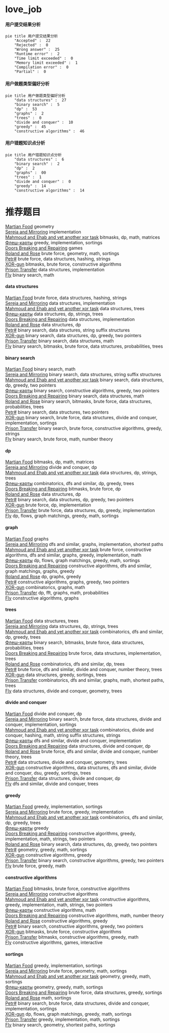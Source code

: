 # love_job
<!-- tabs:start -->
#### **用户提交结果分析**

```mermaid
pie title 用户提交结果分析
    "Accepted" :  22
    "Rejected" :  0
    "Wrong answer" :  25
    "Runtime error" :  2
    "Time limit exceeded" :  0
    "Memory limit exceeded" :  1
    "Compilation error" :  0
    "Partial" :  0
```
#### **用户做题类型偏好分析**

```mermaid
pie title 用户做题类型偏好分析
    "data structures" :  27
    "binary search" :  5
    "dp" :  53
    "graphs" :  2
    "trees" :  0
    "divide and conquer" :  10
    "greedy" :  45
    "constructive algorithms" :  46
```
#### **用户错题知识点分析**

```mermaid
pie title 用户错题知识点分析
    "data structures" :  6
    "binary search" :  2
    "dp" :  2
    "graphs" :  00
    "trees" :  1
    "divide and conquer" :  0
    "greedy" :  14
    "constructive algorithms" :  14
```
<!-- tabs:end -->
# 推荐题目
[Martian Food](http://codeforces.com/problemset/problem/77/E)		geometry		  
[Sereja and Mirroring](http://codeforces.com/problemset/problem/426/B)		implementation		  
[Mahmoud and Ehab and yet another xor task](http://codeforces.com/problemset/problem/959/F)		bitmasks,
                        dp,
                        math,
                        matrices		  
[Флеш-карты](http://codeforces.com/problemset/problem/609/A)		greedy,
                        implementation,
                        sortings		  
[Doors Breaking and Repairing](http://codeforces.com/problemset/problem/1102/C)		games		  
[Roland and Rose](http://codeforces.com/problemset/problem/460/E)		brute force,
                        geometry,
                        math,
                        sortings		  
[Petr#](https://codeforces.com/contest/114/problem/D)		brute force,
                        data structures,
                        hashing,
                        strings		  
[XOR-gun](https://codeforces.com/contest/1457/problem/D)		bitmasks,
                        brute force,
                        constructive algorithms		  
[Prison Transfer](http://codeforces.com/problemset/problem/427/B)		data structures,
                        implementation		  
[Fly](http://codeforces.com/problemset/problem/1010/A)		binary search,
                        math		  
<!-- tabs:start -->
#### **data structures**
[Martian Food](https://codeforces.com/contest/114/problem/D)		brute force,
                        data structures,
                        hashing,
                        strings		  
[Sereja and Mirroring](http://codeforces.com/problemset/problem/427/B)		data structures,
                        implementation		  
[Mahmoud and Ehab and yet another xor task](http://codeforces.com/problemset/problem/1137/F)		data structures,
                        trees		  
[Флеш-карты](http://codeforces.com/problemset/problem/1252/D)		data structures,
                        dp,
                        strings,
                        trees		  
[Doors Breaking and Repairing](http://codeforces.com/problemset/problem/238/D)		data structures,
                        implementation		  
[Roland and Rose](http://codeforces.com/problemset/problem/1304/F1)		data structures,
                        dp		  
[Petr#](http://codeforces.com/problemset/problem/232/D)		binary search,
                        data structures,
                        string suffix structures		  
[XOR-gun](http://codeforces.com/problemset/problem/1492/C)		binary search,
                        data structures,
                        dp,
                        greedy,
                        two pointers		  
[Prison Transfer](http://codeforces.com/problemset/problem/1490/G)		binary search,
                        data structures,
                        math		  
[Fly](http://codeforces.com/problemset/problem/1479/D)		binary search,
                        bitmasks,
                        brute force,
                        data structures,
                        probabilities,
                        trees		  
#### **binary search**
[Martian Food](http://codeforces.com/problemset/problem/1010/A)		binary search,
                        math		  
[Sereja and Mirroring](http://codeforces.com/problemset/problem/232/D)		binary search,
                        data structures,
                        string suffix structures		  
[Mahmoud and Ehab and yet another xor task](http://codeforces.com/problemset/problem/1492/C)		binary search,
                        data structures,
                        dp,
                        greedy,
                        two pointers		  
[Флеш-карты](http://codeforces.com/problemset/problem/1463/D)		binary search,
                        constructive algorithms,
                        greedy,
                        two pointers		  
[Doors Breaking and Repairing](http://codeforces.com/problemset/problem/1490/G)		binary search,
                        data structures,
                        math		  
[Roland and Rose](http://codeforces.com/problemset/problem/1479/D)		binary search,
                        bitmasks,
                        brute force,
                        data structures,
                        probabilities,
                        trees		  
[Petr#](http://codeforces.com/problemset/problem/1436/E)		binary search,
                        data structures,
                        two pointers		  
[XOR-gun](http://codeforces.com/problemset/problem/1461/D)		binary search,
                        brute force,
                        data structures,
                        divide and conquer,
                        implementation,
                        sortings		  
[Prison Transfer](http://codeforces.com/problemset/problem/1493/C)		binary search,
                        brute force,
                        constructive algorithms,
                        greedy,
                        strings		  
[Fly](http://codeforces.com/problemset/problem/1487/D)		binary search,
                        brute force,
                        math,
                        number theory		  
#### **dp**
[Martian Food](http://codeforces.com/problemset/problem/959/F)		bitmasks,
                        dp,
                        math,
                        matrices		  
[Sereja and Mirroring](http://codeforces.com/problemset/problem/500/F)		divide and conquer,
                        dp		  
[Mahmoud and Ehab and yet another xor task](http://codeforces.com/problemset/problem/1252/D)		data structures,
                        dp,
                        strings,
                        trees		  
[Флеш-карты](https://codeforces.com/contest/1293/problem/E)		combinatorics,
                        dfs and similar,
                        dp,
                        greedy,
                        trees		  
[Doors Breaking and Repairing](http://codeforces.com/problemset/problem/812/B)		bitmasks,
                        brute force,
                        dp		  
[Roland and Rose](http://codeforces.com/problemset/problem/1304/F1)		data structures,
                        dp		  
[Petr#](http://codeforces.com/problemset/problem/1492/C)		binary search,
                        data structures,
                        dp,
                        greedy,
                        two pointers		  
[XOR-gun](https://codeforces.com/contest/1457/problem/C)		brute force,
                        dp,
                        implementation		  
[Prison Transfer](http://codeforces.com/problemset/problem/1491/C)		brute force,
                        data structures,
                        dp,
                        greedy,
                        implementation		  
[Fly](http://codeforces.com/problemset/problem/1437/C)		dp,
                        flows,
                        graph matchings,
                        greedy,
                        math,
                        sortings		  
#### **graph**
[Martian Food](http://codeforces.com/problemset/problem/1089/D)		graphs		  
[Sereja and Mirroring](http://codeforces.com/problemset/problem/1349/C)		dfs and similar,
                        graphs,
                        implementation,
                        shortest paths		  
[Mahmoud and Ehab and yet another xor task](http://codeforces.com/problemset/problem/1487/C)		brute force,
                        constructive algorithms,
                        dfs and similar,
                        graphs,
                        greedy,
                        implementation,
                        math		  
[Флеш-карты](http://codeforces.com/problemset/problem/1437/C)		dp,
                        flows,
                        graph matchings,
                        greedy,
                        math,
                        sortings		  
[Doors Breaking and Repairing](http://codeforces.com/problemset/problem/1470/D)		constructive algorithms,
                        dfs and similar,
                        graph matchings,
                        graphs,
                        greedy		  
[Roland and Rose](http://codeforces.com/problemset/problem/1476/C)		dp,
                        graphs,
                        greedy		  
[Petr#](http://codeforces.com/problemset/problem/1304/D)		constructive algorithms,
                        graphs,
                        greedy,
                        two pointers		  
[XOR-gun](http://codeforces.com/problemset/problem/1475/C)		combinatorics,
                        graphs,
                        math		  
[Prison Transfer](http://codeforces.com/problemset/problem/553/E)		dp,
                        fft,
                        graphs,
                        math,
                        probabilities		  
[Fly](http://codeforces.com/problemset/problem/1495/C)		constructive algorithms,
                        graphs		  
#### **trees**
[Martian Food](http://codeforces.com/problemset/problem/1137/F)		data structures,
                        trees		  
[Sereja and Mirroring](http://codeforces.com/problemset/problem/1252/D)		data structures,
                        dp,
                        strings,
                        trees		  
[Mahmoud and Ehab and yet another xor task](https://codeforces.com/contest/1293/problem/E)		combinatorics,
                        dfs and similar,
                        dp,
                        greedy,
                        trees		  
[Флеш-карты](http://codeforces.com/problemset/problem/1479/D)		binary search,
                        bitmasks,
                        brute force,
                        data structures,
                        probabilities,
                        trees		  
[Doors Breaking and Repairing](http://codeforces.com/problemset/problem/1511/C)		brute force,
                        data structures,
                        implementation,
                        trees		  
[Roland and Rose](http://codeforces.com/problemset/problem/1499/F)		combinatorics,
                        dfs and similar,
                        dp,
                        trees		  
[Petr#](http://codeforces.com/problemset/problem/1491/E)		brute force,
                        dfs and similar,
                        divide and conquer,
                        number theory,
                        trees		  
[XOR-gun](http://codeforces.com/problemset/problem/1466/D)		data structures,
                        greedy,
                        sortings,
                        trees		  
[Prison Transfer](http://codeforces.com/problemset/problem/1495/D)		combinatorics,
                        dfs and similar,
                        graphs,
                        math,
                        shortest paths,
                        trees		  
[Fly](http://codeforces.com/problemset/problem/1303/G)		data structures,
                        divide and conquer,
                        geometry,
                        trees		  
#### **divide and conquer**
[Martian Food](http://codeforces.com/problemset/problem/500/F)		divide and conquer,
                        dp		  
[Sereja and Mirroring](http://codeforces.com/problemset/problem/1461/D)		binary search,
                        brute force,
                        data structures,
                        divide and conquer,
                        implementation,
                        sortings		  
[Mahmoud and Ehab and yet another xor task](http://codeforces.com/problemset/problem/1466/G)		combinatorics,
                        divide and conquer,
                        hashing,
                        math,
                        string suffix structures,
                        strings		  
[Флеш-карты](http://codeforces.com/problemset/problem/1490/D)		dfs and similar,
                        divide and conquer,
                        implementation		  
[Doors Breaking and Repairing](https://codeforces.com/contest/1483/problem/C)		data structures,
                        divide and conquer,
                        dp		  
[Roland and Rose](http://codeforces.com/problemset/problem/1491/E)		brute force,
                        dfs and similar,
                        divide and conquer,
                        number theory,
                        trees		  
[Petr#](http://codeforces.com/problemset/problem/1303/G)		data structures,
                        divide and conquer,
                        geometry,
                        trees		  
[XOR-gun](http://codeforces.com/problemset/problem/1494/D)		constructive algorithms,
                        data structures,
                        dfs and similar,
                        divide and conquer,
                        dsu,
                        greedy,
                        sortings,
                        trees		  
[Prison Transfer](http://codeforces.com/problemset/problem/1482/E)		data structures,
                        divide and conquer,
                        dp		  
[Fly](http://codeforces.com/problemset/problem/566/C)		dfs and similar,
                        divide and conquer,
                        trees		  
#### **greedy**
[Martian Food](http://codeforces.com/problemset/problem/609/A)		greedy,
                        implementation,
                        sortings		  
[Sereja and Mirroring](https://codeforces.com/contest/816/problem/C)		brute force,
                        greedy,
                        implementation		  
[Mahmoud and Ehab and yet another xor task](https://codeforces.com/contest/1293/problem/E)		combinatorics,
                        dfs and similar,
                        dp,
                        greedy,
                        trees		  
[Флеш-карты](http://codeforces.com/problemset/problem/1385/B)		greedy		  
[Doors Breaking and Repairing](https://codeforces.com/contest/1509/problem/D)		constructive algorithms,
                        greedy,
                        implementation,
                        math,
                        strings,
                        two pointers		  
[Roland and Rose](http://codeforces.com/problemset/problem/1492/C)		binary search,
                        data structures,
                        dp,
                        greedy,
                        two pointers		  
[Petr#](https://codeforces.com/contest/1496/problem/C)		geometry,
                        greedy,
                        math,
                        sortings		  
[XOR-gun](http://codeforces.com/problemset/problem/1493/A)		constructive algorithms,
                        greedy		  
[Prison Transfer](http://codeforces.com/problemset/problem/1463/D)		binary search,
                        constructive algorithms,
                        greedy,
                        two pointers		  
[Fly](http://codeforces.com/problemset/problem/1462/C)		brute force,
                        greedy,
                        math		  
#### **constructive algorithms**
[Martian Food](https://codeforces.com/contest/1457/problem/D)		bitmasks,
                        brute force,
                        constructive algorithms		  
[Sereja and Mirroring](http://codeforces.com/problemset/problem/297/C)		constructive algorithms		  
[Mahmoud and Ehab and yet another xor task](https://codeforces.com/contest/1509/problem/D)		constructive algorithms,
                        greedy,
                        implementation,
                        math,
                        strings,
                        two pointers		  
[Флеш-карты](http://codeforces.com/problemset/problem/1436/B)		constructive algorithms,
                        math		  
[Doors Breaking and Repairing](http://codeforces.com/problemset/problem/1511/B)		constructive algorithms,
                        math,
                        number theory		  
[Roland and Rose](http://codeforces.com/problemset/problem/1493/A)		constructive algorithms,
                        greedy		  
[Petr#](http://codeforces.com/problemset/problem/1463/D)		binary search,
                        constructive algorithms,
                        greedy,
                        two pointers		  
[XOR-gun](https://codeforces.com/contest/1456/problem/B)		bitmasks,
                        brute force,
                        constructive algorithms		  
[Prison Transfer](http://codeforces.com/problemset/problem/1492/D)		bitmasks,
                        constructive algorithms,
                        greedy,
                        math		  
[Fly](https://codeforces.com/contest/1504/problem/D)		constructive algorithms,
                        games,
                        interactive		  
#### **sortings**
[Martian Food](http://codeforces.com/problemset/problem/609/A)		greedy,
                        implementation,
                        sortings		  
[Sereja and Mirroring](http://codeforces.com/problemset/problem/460/E)		brute force,
                        geometry,
                        math,
                        sortings		  
[Mahmoud and Ehab and yet another xor task](https://codeforces.com/contest/1496/problem/C)		geometry,
                        greedy,
                        math,
                        sortings		  
[Флеш-карты](http://codeforces.com/problemset/problem/1495/A)		geometry,
                        greedy,
                        math,
                        sortings		  
[Doors Breaking and Repairing](http://codeforces.com/problemset/problem/1497/A)		brute force,
                        data structures,
                        greedy,
                        sortings		  
[Roland and Rose](http://codeforces.com/problemset/problem/1427/A)		math,
                        sortings		  
[Petr#](http://codeforces.com/problemset/problem/1461/D)		binary search,
                        brute force,
                        data structures,
                        divide and conquer,
                        implementation,
                        sortings		  
[XOR-gun](http://codeforces.com/problemset/problem/1437/C)		dp,
                        flows,
                        graph matchings,
                        greedy,
                        math,
                        sortings		  
[Prison Transfer](http://codeforces.com/problemset/problem/1473/A)		greedy,
                        implementation,
                        math,
                        sortings		  
[Fly](http://codeforces.com/problemset/problem/1486/B)		binary search,
                        geometry,
                        shortest paths,
                        sortings		  
<!-- tabs:end -->
